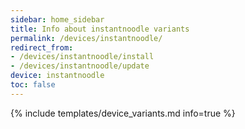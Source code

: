 ```yaml
---
sidebar: home_sidebar
title: Info about instantnoodle variants
permalink: /devices/instantnoodle/
redirect_from:
- /devices/instantnoodle/install
- /devices/instantnoodle/update
device: instantnoodle
toc: false
---
```

{% include templates/device_variants.md info=true %}
